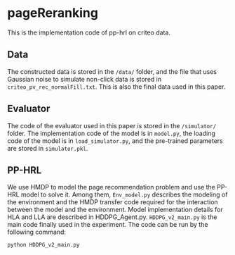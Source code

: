 # pageReranking
This is the implementation code of pp-hrl on criteo data.

## Data
The constructed data is stored in the `/data/` folder, and the file that uses Gaussian noise to simulate non-click data is stored in `criteo_pv_rec_normalFill.txt`. This is also the final data used in this paper.

## Evaluator
The code of the evaluator used in this paper is stored in the `/simulator/` folder. The implementation code of the model is in `model.py`, the loading code of the model is in `load_simulator.py`, and the pre-trained parameters are stored in `simulator.pkl`.

## PP-HRL
We use HMDP to model the page recommendation problem and use the PP-HRL model to solve it. Among them, `Env_model.py` describes the modeling of the environment and the HMDP transfer code required for the interaction between the model and the environment. Model implementation details for HLA and LLA are described in HDDPG_Agent.py. `HDDPG_v2_main.py` is the main code finally used in the experiment. The code can be run by the following command:
```
python HDDPG_v2_main.py
```
